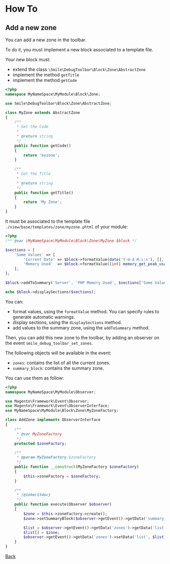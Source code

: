 # How To

## Add a new zone

You can add a new zone in the toolbar.

To do it, you must implement a new block associated to a template file.

Your new block must:

* extend the class `\Smile\DebugToolbar\Block\Zone\AbstractZone`
* implement the method `getTitle`
* implement the method `getCode`

```php
<?php
namespace MyNameSpace\MyModule\Block\Zone;

use Smile\DebugToolbar\Block\Zone\AbstractZone;

class MyZone extends AbstractZone
{
    /**
     * Get the Code
     *
     * @return string
     */
    public function getCode()
    {
        return 'myzone';
    }

    /**
     * Get the Title
     *
     * @return string
     */
    public function getTitle()
    {
        return 'My Zone';
    }
}
```

It must be associated to the template file `./view/base/templates/zone/myzone.phtml` of your module:

```php
<?php
/** @var \MyNameSpace\MyModule\Block\Zone\MyZone $block */

$sections = [
    'Some Values' => [
        'Current Date' => $block->formatValue(date('Y-m-d H:i:s'), [], 'datetime'),
        'Memory Used'  => $block->formatValue((int) memory_get_peak_usage(true), ['gt' => 128*1024*1024], 'size'),
    ],
];

$block->addToSummary('Server', 'PHP Memory Used', $sections['Some Values']['Memory Used']);

echo $block->displaySections($sections);

```
You can:

* format values, using the `formatValue` method. You can specify rules to generate automatic warnings.
* display sections, using the `displaySections` method.
* add values to the summary zone, using the `addToSummary` method.


Then, you can add this new zone to the toolbar, by adding an observer on the event `smile_debug_toolbar_set_zones`.

The following objects will be available in the event:

* `zones`: contains the list of all the current zones.
* `summary_block`: contains the summary zone.

You can use them as follow:

```php
<?php
namespace MyNameSpace\MyModule\Observer;

use Magento\Framework\Event\Observer;
use Magento\Framework\Event\ObserverInterface;
use MyNameSpace\MyModule\Block\Zone\MyZoneFactory;

class AddZone implements ObserverInterface
{
    /**
     * @var MyZoneFactory
     */
    protected $zoneFactory;

    /**
     * @param MyZoneFactory $zoneFactory
     */
    public function __construct(MyZoneFactory $zoneFactory)
    {
        $this->zoneFactory = $zoneFactory;
    }

    /**
     * {@inheritdoc}
     */
    public function execute(Observer $observer)
    {
        $zone = $this->zoneFactory->create();
        $zone->setSummaryBlock($observer->getEvent()->getData('summary_block'));

        $list = $observer->getEvent()->getData('zones')->getData('list');
        $list[] = $zone;
        $observer->getEvent()->getData('zones')->setData('list', $list);
    }
}
```

[Back](../README.md)

